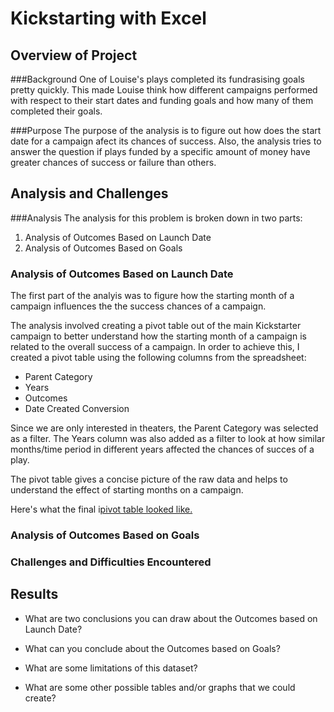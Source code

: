 # Kickstarting with Excel

## Overview of Project

###Background
One of Louise's plays completed its fundrasising goals pretty quickly. This made Louise think how different campaigns performed with respect to their start dates and funding goals and how many of them completed their goals. 

###Purpose
The purpose of the analysis is to figure out how does the start date for a campaign afect its chances of success. Also, the analysis tries to answer the question if plays funded by a specific amount of money have greater chances of success or failure than others.

## Analysis and Challenges

###Analysis
The analysis for this problem is broken down in two parts:

1. Analysis of Outcomes Based on Launch Date
2. Analysis of Outcomes Based on Goals
 
### Analysis of Outcomes Based on Launch Date
The first part of the analyis was to figure how the starting month of a campaign influences the the success chances of a campaign.

The analysis involved creating a pivot table out of the main Kickstarter campaign to better understand how the starting month of a campaign is related to the overall success of a campaign. In order to achieve this, I created a pivot table using the following columns from the spreadsheet:
- Parent Category
- Years
- Outcomes
- Date Created Conversion

Since we are only interested in theaters, the Parent Category was selected as a filter. The Years column was also added as a filter to look at how similar months/time period in different years affected the chances of succes of a play.

The pivot table gives a concise picture of the raw data and helps to understand the effect of starting months on a campaign.

Here's what the final i[pivot table looked like.](https://github.com/abhi82git/kickstarter-analysis1/blob/512ac5d95ac33fa17a907a909a4070d575018f62/Pivot_Putcomes_Months.png)

### Analysis of Outcomes Based on Goals

### Challenges and Difficulties Encountered

## Results

- What are two conclusions you can draw about the Outcomes based on Launch Date?

- What can you conclude about the Outcomes based on Goals?

- What are some limitations of this dataset?

- What are some other possible tables and/or graphs that we could create?
